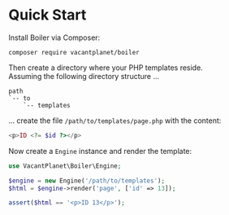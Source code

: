 # Quick Start

Install Boiler via Composer:

```shell
composer require vacantplanet/boiler
```

Then create a directory where your PHP templates reside.  
Assuming the following directory structure ...

```text
path
`-- to
	`-- templates
```

... create the file `/path/to/templates/page.php` with the content:

```php
<p>ID <?= $id ?></p>
```

Now create a `Engine` instance and render the template:

```php
use VacantPlanet\Boiler\Engine;

$engine = new Engine('/path/to/templates');
$html = $engine->render('page', ['id' => 13]);

assert($html == '<p>ID 13</p>');
```
